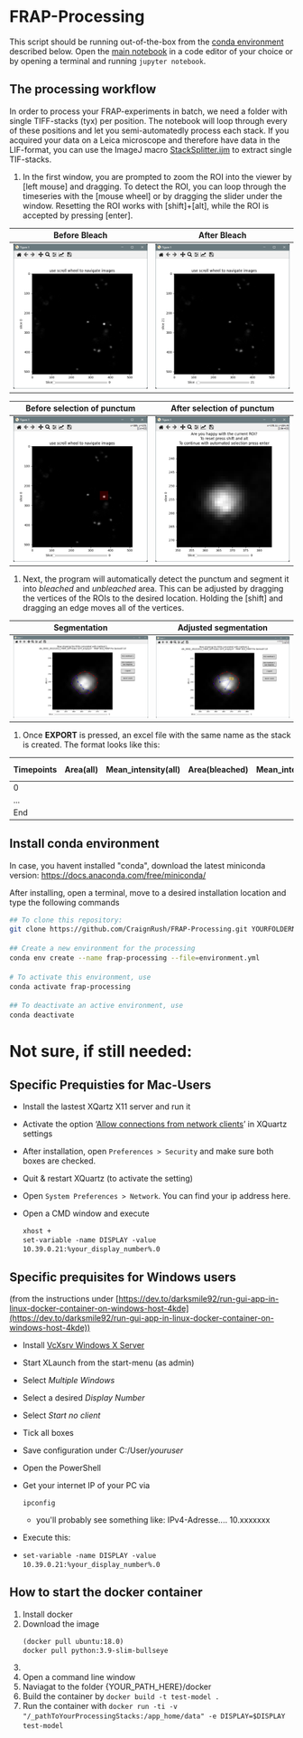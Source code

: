 # FRAP-Processing

This script should be running out-of-the-box from the [conda environment](#install-conda-environment) described below. Open the [main notebook](main-notebook.ipynb) in a code editor of your choice or by opening a terminal and running ```jupyter notebook```.

## The processing workflow
In order to process your FRAP-experiments in batch, we need a folder with single TIFF-stacks (tyx) per position. The notebook will loop through every of these positions and let you semi-automatedly process each stack. If you acquired your data on a Leica microscope and therefore have data in the LIF-format, you can use the ImageJ macro [StackSplitter.ijm](StackSplitter.ijm) to extract single TIF-stacks.

1. In the first window, you are prompted to zoom the ROI into the viewer by [left mouse] and dragging. To detect the ROI, you can loop through the timeseries with the [mouse wheel] or by dragging the slider under the window. Resetting the ROI works with [shift]+[alt], while the ROI is accepted by pressing [enter].

| Before Bleach|  After Bleach |
| :---: | :---: |
| ![](doc/img/1.png)  | ![](doc/img/2.png) |

| Before selection of punctum | After selection of punctum |
| :---: | :---: |
| ![](doc/img/3.png)  | ![](doc/img/4.png) |

1. Next, the program will automatically detect the punctum and segment it into _bleached_ and _unbleached_ area. This can be adjusted by dragging the vertices of the ROIs to the desired location. Holding the [shift] and dragging an edge moves all of the vertices.

| Segmentation |  Adjusted segmentation |
| :---: | :---: |
| ![](doc/img/5.png)  | ![](doc/img/6.png) |

1. Once __EXPORT__ is pressed, an excel file with the same name as the stack is created. The format looks like this:

| Timepoints | Area(all) |	Mean_intensity(all)	| Area(bleached) |	Mean_intensity(bleached) |	Area(unbleached) |	Mean_intensity(unbleached) | Single Normalization | Double Normalization|
|---|---|---|---|---|---|---|---|---|
|0||||||||
|...||||||||
|End||||||||



## Install conda environment
In case, you havent installed "conda", download the latest miniconda version: https://docs.anaconda.com/free/miniconda/

After installing, open a terminal, move to a desired installation location and type the following commands
```sh
## To clone this repository:
git clone https://github.com/CraignRush/FRAP-Processing.git YOURFOLDERNAME

## Create a new environment for the processing
conda env create --name frap-processing --file=environment.yml

# To activate this environment, use
conda activate frap-processing

## To deactivate an active environment, use
conda deactivate
```




# Not sure, if still needed:
## Specific Prequisties for Mac-Users

- Install the lastest XQartz X11 server and run it

* Activate the option ‘[Allow connections from network clients](https://blogs.oracle.com/oraclewebcentersuite/running-gui-applications-on-native-docker-containers-for-mac)’ in XQuartz settings
* After installation, open `Preferences > Security` and make sure both boxes are checked.
* Quit & restart XQuartz (to activate the setting)
* Open `System Preferences > Network`. You can find your ip address here.
* Open a CMD window and execute

  ```shell
  xhost +
  set-variable -name DISPLAY -value 10.39.0.21:%your_display_number%.0

  ```

## Specific prequisites for Windows users

(from the instructions under [https://dev.to/darksmile92/run-gui-app-in-linux-docker-container-on-windows-host-4kde](https://dev.to/darksmile92/run-gui-app-in-linux-docker-container-on-windows-host-4kde))

* Install [VcXsrv Windows X Server](https://sourceforge.net/projects/vcxsrv/)
* Start XLaunch from the start-menu (as admin)
* Select _Multiple Windows_
* Select a desired _Display Number_
* Select _Start no client_
* Tick all boxes
* Save configuration under C:/User/_youruser_
* Open the PowerShell
* Get your internet IP of your PC via

  ```
  ipconfig
  ```

  * you'll probably see something like: IPv4-Adresse.... 10.xxxxxxx
* Execute this:
* ```
  set-variable -name DISPLAY -value 10.39.0.21:%your_display_number%.0
  ```

## How to start the docker container

1. Install docker
2. Download the image
   ```
   (docker pull ubuntu:18.0)
   docker pull python:3.9-slim-bullseye   
   ```
3. 
4. Open a command line window
5. Naviagat to the folder {YOUR_PATH_HERE}/docker
6. Build the container by
   ``docker build -t test-model . ``
7. Run the container with
   ``docker run -ti -v "/_pathToYourProcessingStacks:/app_home/data" -e DISPLAY=$DISPLAY test-model``
